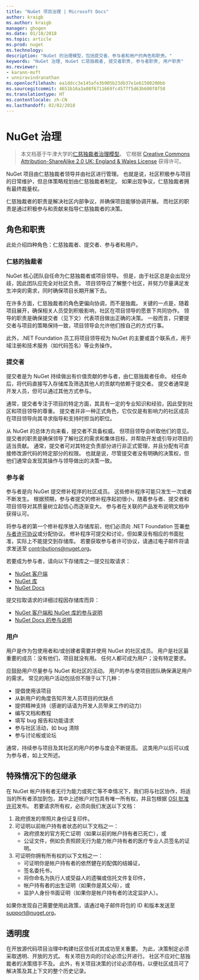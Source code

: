 ```yaml
---
title: "NuGet 项目治理 | Microsoft Docs"
author: kraigb
ms.author: kraigb
manager: ghogen
ms.date: 01/18/2018
ms.topic: article
ms.prod: nuget
ms.technology: 
description: "NuGet 的治理模型，包括提交者、参与者和用户的角色和职责。"
keywords: "NuGet 治理, NuGet 仁慈独裁者, 提交者职责, 参与者职责, 用户职责"
ms.reviewer:
- karann-msft
- unniravindranathan
ms.openlocfilehash: ea1ddcc3e145afe3b905b23db37e1e61500200bb
ms.sourcegitcommit: 4651b16a3a08f6711669fc4577f5d63b600f8f58
ms.translationtype: HT
ms.contentlocale: zh-CN
ms.lasthandoff: 02/02/2018
---
```

# <a name="nuget-governance"></a>NuGet 治理

> 本文档基于牛津大学的[仁慈独裁者治理模型](http://www.oss-watch.ac.uk/resources/benevolentdictatorgovernancemodel)。 它根据 [Creative Commons Attribution-ShareAlike 2.0 UK: England & Wales License](http://creativecommons.org/licenses/by-sa/2.0/uk/) 获得许可。

NuGet 项目由仁慈独裁者领导并由社区进行管理。 也就是说，社区积极参与项目的日常维护，但总体策略规划由仁慈独裁者制定。 如果出现争议，仁慈独裁者拥有最终裁量权。

仁慈独裁者的职责是解决社区内部争议，并确保项目能够协调开展。 而社区的职责是通过积极参与和贡献来指导仁慈独裁者的决策。

## <a name="roles-and-responsibilities"></a>角色和职责

此处介绍四种角色：仁慈独裁者、提交者、参与者和用户。

### <a name="benevolent-dictator"></a>仁慈的独裁者

NuGet 核心团队自任命为仁慈独裁者或项目领导。 但是，由于社区总是会出现分歧，因此团队应完全对社区负责。 项目领导应了解整个社区，并努力尽量满足发生冲突的需求，同时确保项目长期开展下去。

在许多方面，仁慈独裁者的角色更偏向协调，而不是独裁。 关键的一点是，随着项目展开，确保相关人员受到积极影响，社区在项目领导的愿景下共同协作。 领导的职责是确保提交者（见下文）代表项目做出正确的决策。 一般而言，只要提交者与项目的策略保持一致，项目领导会允许他们按自己的方式行事。

此外，.NET Foundation 员工将项目领导视为 NuGet 的主要或首个联系点，用于域注册和技术服务（如代码签名）等业务操作。

### <a name="committers"></a>提交者

提交者是为 NuGet 持续做出有价值贡献的参与者，由仁慈独裁者任命。 经任命后，将代码直接写入存储库及筛选其他人的贡献均依赖于提交者。 提交者通常是开发人员，但可以通过其他方式参与。

通常，提交者专注于项目的特定方面，其具有一定的专业知识和经验，因此受到社区和项目领导的尊重。 提交者并非一种正式角色，它仅仅是有影响力的社区成员在项目领导向其寻求指导和支持时担当的职位。

从 NuGet 的总体方向来看，提交者不具备权威。 但项目领导会听取他们的意见。 提交者的职责是确保领导了解社区的需求和集体目标，并帮助开发或引导对项目的适当贡献。 通常，提交者可对其特定负责部分进行非正式管理，并且分配有可直接修改源代码的特定部分的权限。 也就是说，尽管提交者没有明确的决策权，但他们通常会发现其操作与领导做出的决策一致。

### <a name="contributors"></a>参与者

参与者是向 NuGet 提交修补程序的社区成员。 这些修补程序可能只发生一次或者不断发生。 根据预期，参与者提交的修补程序起初很小，随着参与者、提交者和项目领导对其质量树立起信心而逐渐变大。 参与者在关联的产品发布说明文档中获得认可。

将参与者的第一个修补程序放入存储库前，他们必须向 .NET Foundation 签署[参与者许可协议](http://en.wikipedia.org/wiki/Contributor_License_Agreement)或分配协议。 修补程序可提交和讨论，但如果没有相应的书面批准，实际上不能提交到存储库。 若要获取参与者许可协议，请通过电子邮件将请求发送至 [contributions@nuget.org](mailto:contributions@nuget.org)。

若要成为参与者，请向以下存储库之一提交拉取请求：

- [NuGet 客户端](https://github.com/NuGet/NuGet.Client)
- [NuGet 库](https://github.com/nuget/nugetgallery)
- [NuGet Docs](https://github.com/nuget/nugetdocs)

提交拉取请求的详细过程因存储库而异：

- [NuGet 客户端和 NuGet 库的参与说明](https://github.com/NuGet/Home/wiki/Contributing-to-NuGet)
- [NuGet Docs 的参与说明](https://github.com/NuGet/NuGetDocs/wiki/Contributing-to-NuGet-Documentation)

### <a name="users"></a>用户

用户是作为包使用者和/或创建者需要并使用 NuGet 的社区成员。 用户是社区最重要的成员：没有他们，项目就没有用。 任何人都可成为用户；没有特定要求。

应鼓励用户尽量参与 NuGet 和社区的活动。 用户的参与使项目团队确保满足用户的需求。 常见的用户活动包括但不限于以下几种：

- 提倡使用该项目
- 从新用户的角度告知开发人员项目的优缺点
- 提供精神支持（感谢的话语为开发人员带来工作的动力）
- 编写文档和教程
- 填写 bug 报告和功能请求
- 参与社区活动，如 bug 清除
- 参与讨论板或论坛

通常，持续参与项目及其社区的用户的参与度会不断提高。 这类用户以后可以成为参与者，如上文所述。

## <a name="package-succession-under-special-circumstances"></a>特殊情况下的包继承

在 NuGet 帐户持有者无行为能力或死亡等不幸情况下，我们将与社区协作，将适当的所有者添加到包，其中上述帐户对包具有唯一所有权，并且包根据 [OSI 批准许可](https://opensource.org/licenses/alphabetical)发布。 若要请求所有权，必须向我们发送以下文档：

1. 政府颁发的带照片身份证复印件。
1. 可证明以前帐户持有者状态的以下文档之一： 
    - 政府颁发的官方死亡证明（如果以前的帐户持有者已死亡），或
    - 公证文件，例如负责照顾无行为能力帐户持有者的医疗专业人员签名的证明。
1. 可证明你拥有所有权的以下文档之一： 
    - 可证明你是帐户持有者的依然健在的配偶的结婚证，
    - 签名委托书，
    - 将你命名为执行人或受益人的遗嘱或信托文件复印件，
    - 帐户持有者的出生证明（如果你是其父母），或
    - 监护人身份书面证明（如果你是帐户持有者的法定监护人）。

如果你发现自己需要使用此政策，请通过电子邮件将包的 ID 和版本发送至 [support@nuget.org](mailto:support@nuget.org)。

## <a name="transparency"></a>透明度

在开放源代码项目治理中构建社区信任对其成功至关重要。 为此，决策制定必须采取透明、开放的方式。 有关项目方向的讨论必须公开进行。 社区不应对仁慈独裁者的决策措手不及。 此外，有关项目决策的讨论必须存档，以便社区成员可了解决策及其上下文的整个历史记录。
